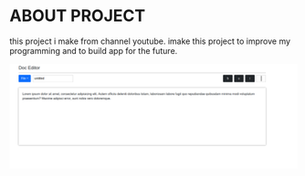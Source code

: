 # ABOUT PROJECT
this project i make from channel youtube. imake this project to improve my programming and to build app for the future.

![IMAGES PREVIEW](https://github.com/hmdalvin/doc-editor/blob/main/images.png "Images Preview")